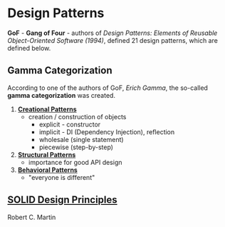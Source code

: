 # Design Patterns

**GoF** - **Gang of Four** - authors of *Design Patterns: Elements of Reusable Object-Oriented Software (1994)*, defined 21 design patterns, which are defined below.

## Gamma Categorization

According to one of the authors of GoF, *Erich Gamma*, the so-called **gamma categorization** was created.

1. [**Creational Patterns**](creational.md)
    - creation / construction of objects
      - explicit - constructor
      - implicit - DI (Dependency Injection), reflection
      - wholesale (single statement)
      - piecewise (step-by-step)
2. [**Structural Patterns**](structural.md)
    - importance for good API design
3. [**Behavioral Patterns**](behavioral.md)
    - "everyone is different"

## [SOLID Design Principles](solid.md)

Robert C. Martin
